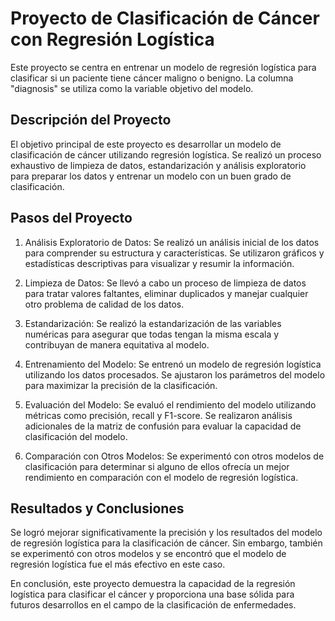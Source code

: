 # Proyecto de Clasificación de Cáncer con Regresión Logística

Este proyecto se centra en entrenar un modelo de regresión logística para clasificar si un paciente tiene cáncer maligno o benigno. La columna "diagnosis" se utiliza como la variable objetivo del modelo.

## Descripción del Proyecto

El objetivo principal de este proyecto es desarrollar un modelo de clasificación de cáncer utilizando regresión logística. Se realizó un proceso exhaustivo de limpieza de datos, estandarización y análisis exploratorio para preparar los datos y entrenar un modelo con un buen grado de clasificación.

## Pasos del Proyecto

1. Análisis Exploratorio de Datos: Se realizó un análisis inicial de los datos para comprender su estructura y características. Se utilizaron gráficos y estadísticas descriptivas para visualizar y resumir la información.

2. Limpieza de Datos: Se llevó a cabo un proceso de limpieza de datos para tratar valores faltantes, eliminar duplicados y manejar cualquier otro problema de calidad de los datos.

3. Estandarización: Se realizó la estandarización de las variables numéricas para asegurar que todas tengan la misma escala y contribuyan de manera equitativa al modelo.

4. Entrenamiento del Modelo: Se entrenó un modelo de regresión logística utilizando los datos procesados. Se ajustaron los parámetros del modelo para maximizar la precisión de la clasificación.

5. Evaluación del Modelo: Se evaluó el rendimiento del modelo utilizando métricas como precisión, recall y F1-score. Se realizaron análisis adicionales de la matriz de confusión para evaluar la capacidad de clasificación del modelo.

6. Comparación con Otros Modelos: Se experimentó con otros modelos de clasificación para determinar si alguno de ellos ofrecía un mejor rendimiento en comparación con el modelo de regresión logística.

## Resultados y Conclusiones

Se logró mejorar significativamente la precisión y los resultados del modelo de regresión logística para la clasificación de cáncer. Sin embargo, también se experimentó con otros modelos y se encontró que el modelo de regresión logística fue el más efectivo en este caso.

En conclusión, este proyecto demuestra la capacidad de la regresión logística para clasificar el cáncer y proporciona una base sólida para futuros desarrollos en el campo de la clasificación de enfermedades.